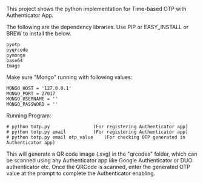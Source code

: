 This project shows the python implementation for Time-based OTP with Authenticator App.

The following are the dependency libraries. Use PIP or EASY_INSTALL or BREW to install the below.

	pyotp
	pyqrcode
	pymongo
	base64
	Image

Make sure "Mongo" running with following values:

	MONGO_HOST = '127.0.0.1'
	MONGO_PORT = 27017
	MONGO_USERNAME = ''
	MONGO_PASSWORD = ''

Running Program:

	# python totp.py    			(For registering Authenticator app)
	# python totp.py email   		(For registering Authenticator app)
	# python totp.py email otp_value  	(For checking OTP generated in Authenticator app)
	

This will generate a QR code image (.svg) in the "qrcodes" folder, which can be scanned using any Authenticator app like Google Authenticator or DUO authenticator etc. 
Once the QRCode is scanned, enter the generated OTP value at the prompt to complete the Authenticator enabling.

